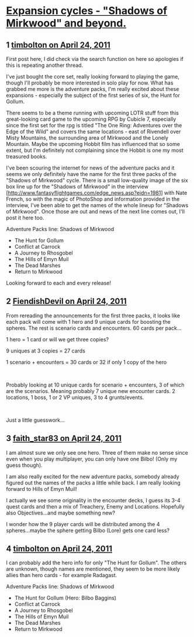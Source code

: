 # [Expansion cycles - &quot;Shadows of Mirkwood&quot; and beyond.](https://community.fantasyflightgames.com/topic/45688-expansion-cycles-shadows-of-mirkwood-and-beyond/)

## 1 [timbolton on April 24, 2011](https://community.fantasyflightgames.com/topic/45688-expansion-cycles-shadows-of-mirkwood-and-beyond/?do=findComment&comment=458284)

First post here, I did check via the search function on here so apologies if this is repeating another thread.

I've just bought the core set, really looking forward to playing the game, though I'll probably be more interested in solo play for now. What has grabbed me more is the adventure packs, I'm really excited about these expansions - especially the subject of the first series of six, the Hunt for Gollum.

There seems to be a theme running with upcoming LOTR stuff from this great-looking card game to the upcoming RPG by Cubicle 7, especially since the first set for the rpg is titled "The One Ring: Adventures over the Edge of the Wild" and covers the same locations - east of Rivendell over Misty Mountains, the surrounding area of Mirkwood and the Lonely Mountain. Maybe the upcoming Hobbit film has influenced that so some extent, but I'm definitely not complaining since the Hobbit is one my most treasured books.

I've been scouring the internet for news of the adventure packs and it seems we only definitely have the name for the first three packs of the "Shadows of Mirkwood" cycle. There is a small low-quality image of the six box line up for the "Shadows of Mirkwood" in the interview [http://www.fantasyflightgames.com/edge_news.asp?eidn=1981] with Nate French, so with the magic of PhotoShop and information provided in the interview, I've been able to get the names of the whole lineup for "Shadows of Mirkwood". Once those are out and news of the next line comes out, I'll post it here too.

Adventure Packs line: Shadows of Mirkwood

 * The Hunt for Gollum
 * Conflict at Carrock
 * A Journey to Rhosgobel
 * The Hills of Emyn Muil
 * The Dead Marshes
 * Return to Mirkwood

Looking forward to each and every release!

## 2 [FiendishDevil on April 24, 2011](https://community.fantasyflightgames.com/topic/45688-expansion-cycles-shadows-of-mirkwood-and-beyond/?do=findComment&comment=458309)

From rereading the announcements for the first three packs, it looks like each pack will come with 1 hero and 9 unique cards for boosting the spheres. The rest is scenario cards and encounters. 60 cards per pack...

1 hero = 1 card or will we get three copies?

9 uniques at 3 copies = 27 cards

1 scenario + encounters = 30 cards or 32 if only 1 copy of the hero

 

Probably looking at 10 unique cards for scenario + encounters, 3 of which are the scenarios. Meaning probably 7 unique new encounter cards. 2 locations, 1 boss, 1 or 2 VP uniques, 3 to 4 grunts/events.

 

Just a little guesswork...

## 3 [faith_star83 on April 24, 2011](https://community.fantasyflightgames.com/topic/45688-expansion-cycles-shadows-of-mirkwood-and-beyond/?do=findComment&comment=458319)

I am almost sure we only see one hero. Three of them make no sense since even when you play multiplayer, you can only have one Bilbo! (Only my guess though).

I am also really excited for the new adventure packs, somebody already figured out the names of the packs a little while back. I am really looking forward to Hills of Emyn Muil!

I actually we see some originality in the encounter decks, I guess its 3-4 quest cards and then a mix of Treachery, Enemy and Locations. Hopefully also Objectives...and maybe something new? 

I wonder how the 9 player cards will be distributed among the 4 spheres...maybe the sphere getting Bilbo (Lore) gets one card less?

## 4 [timbolton on April 24, 2011](https://community.fantasyflightgames.com/topic/45688-expansion-cycles-shadows-of-mirkwood-and-beyond/?do=findComment&comment=458320)

I can probably add the hero info for only "The Hunt for Gollum". The others are unknown, though names are mentioned, they seem to be more likely allies than hero cards - for example Radagast.

Adventure Packs line: Shadows of Mirkwood

 * The Hunt for Gollum (Hero: Bilbo Baggins)
 * Conflict at Carrock
 * A Journey to Rhosgobel
 * The Hills of Emyn Muil
 * The Dead Marshes
 * Return to Mirkwood


